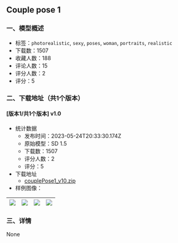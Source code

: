 ## Couple pose 1
### 一、模型概述

- 标签：`photorealistic`, `sexy`, `poses`, `woman`, `portraits`, `realistic`
- 下载数：1507
- 收藏人数：188
- 评论人数：15
- 评分人数：2
- 评分：5

### 二、下载地址（共1个版本）

#### [版本1/共1个版本] v1.0

- 统计数据
  - 发布时间：2023-05-24T20:33:30.174Z
  - 原始模型：SD 1.5
  - 下载数：1507
  - 评分人数：2
  - 评分：5
- 下载地址
  - [couplePose1_v10.zip](https://civitai.com/api/download/models/80115)
- 样例图像：

| <img src="https://image.civitai.com/xG1nkqKTMzGDvpLrqFT7WA/4859ead9-e053-4aa2-80ef-b044564a625d/width=450/899353.jpeg" /> | <img src="https://image.civitai.com/xG1nkqKTMzGDvpLrqFT7WA/dc8762a4-6c93-4273-a0b4-ff3b34cb1b6e/width=450/899351.jpeg" /> | <img src="https://image.civitai.com/xG1nkqKTMzGDvpLrqFT7WA/f91794d8-31f8-4ed8-91ce-54ce6f18b225/width=450/899349.jpeg" /> | <img src="https://image.civitai.com/xG1nkqKTMzGDvpLrqFT7WA/c32a75b6-8248-42c8-9ace-8ba5696aa676/width=450/899350.jpeg" /> |
| ---- | ---- | ---- | ---- |


### 三、详情
None